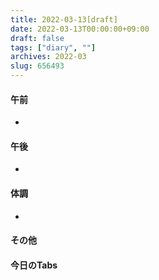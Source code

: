 ```yaml
---
title: 2022-03-13[draft]
date: 2022-03-13T00:00:00+09:00
draft: false
tags: ["diary", ""]
archives: 2022-03
slug: 656493
---
```

#### 午前
- 
#### 午後
- 
#### 体調
- 
#### その他
#### 今日のTabs